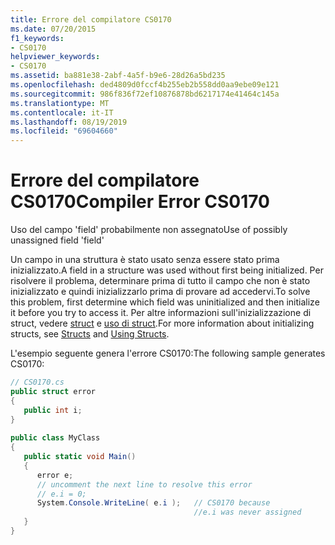 ```yaml
---
title: Errore del compilatore CS0170
ms.date: 07/20/2015
f1_keywords:
- CS0170
helpviewer_keywords:
- CS0170
ms.assetid: ba881e38-2abf-4a5f-b9e6-28d26a5bd235
ms.openlocfilehash: ded4809d0fccf4b255eb2b558dd0aa9ebe09e121
ms.sourcegitcommit: 986f836f72ef10876878bd6217174e41464c145a
ms.translationtype: MT
ms.contentlocale: it-IT
ms.lasthandoff: 08/19/2019
ms.locfileid: "69604660"
---
```

# <a name="compiler-error-cs0170"></a><span data-ttu-id="4daa4-102">Errore del compilatore CS0170</span><span class="sxs-lookup"><span data-stu-id="4daa4-102">Compiler Error CS0170</span></span>
<span data-ttu-id="4daa4-103">Uso del campo 'field' probabilmente non assegnato</span><span class="sxs-lookup"><span data-stu-id="4daa4-103">Use of possibly unassigned field 'field'</span></span>  
  
 <span data-ttu-id="4daa4-104">Un campo in una struttura è stato usato senza essere stato prima inizializzato.</span><span class="sxs-lookup"><span data-stu-id="4daa4-104">A field in a structure was used without first being initialized.</span></span> <span data-ttu-id="4daa4-105">Per risolvere il problema, determinare prima di tutto il campo che non è stato inizializzato e quindi inizializzarlo prima di provare ad accedervi.</span><span class="sxs-lookup"><span data-stu-id="4daa4-105">To solve this problem, first determine which field was uninitialized and then initialize it before you try to access it.</span></span> <span data-ttu-id="4daa4-106">Per altre informazioni sull'inizializzazione di struct, vedere [struct](../programming-guide/classes-and-structs/structs.md) e [uso di struct](../programming-guide/classes-and-structs/using-structs.md).</span><span class="sxs-lookup"><span data-stu-id="4daa4-106">For more information about initializing structs, see [Structs](../programming-guide/classes-and-structs/structs.md) and [Using Structs](../programming-guide/classes-and-structs/using-structs.md).</span></span>  
  
 <span data-ttu-id="4daa4-107">L'esempio seguente genera l'errore CS0170:</span><span class="sxs-lookup"><span data-stu-id="4daa4-107">The following sample generates CS0170:</span></span>  
  
```csharp  
// CS0170.cs  
public struct error  
{  
   public int i;  
}  
  
public class MyClass  
{  
   public static void Main()  
   {  
      error e;  
      // uncomment the next line to resolve this error  
      // e.i = 0;  
      System.Console.WriteLine( e.i );   // CS0170 because   
                                         //e.i was never assigned  
   }  
}  
```
